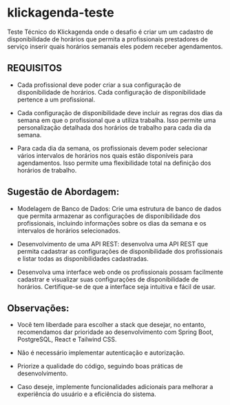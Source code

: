 # klickagenda-teste
Teste Técnico do Klickagenda onde o desafio é criar um um cadastro de disponibilidade de horários que permita a profissionais prestadores de serviço inserir quais horários semanais eles podem receber agendamentos.

## REQUISITOS
- Cada profissional deve poder criar a sua configuração de disponibilidade de horários. Cada configuração de disponibilidade pertence a um profissional.

- Cada configuração de disponibilidade deve incluir as regras dos dias da semana em que o profissional que a utiliza trabalha. Isso permite uma personalização detalhada dos horários de trabalho para cada dia da semana.

- Para cada dia da semana, os profissionais devem poder selecionar vários intervalos de horários nos quais estão disponíveis para agendamentos. Isso permite uma flexibilidade total na definição dos horários de trabalho.

## Sugestão de Abordagem:
- Modelagem de Banco de Dados: Crie uma estrutura de banco de dados que permita armazenar as configurações de disponibilidade dos profissionais, incluindo informações sobre os dias da semana e os intervalos de horários selecionados.

- Desenvolvimento de uma API REST: desenvolva uma API REST que permita cadastrar as configurações de disponibilidade dos profissionais e listar todas as disponibilidades cadastradas.

- Desenvolva uma interface web onde os profissionais possam facilmente cadastrar e visualizar suas configurações de disponibilidade de horários. Certifique-se de que a interface seja intuitiva e fácil de usar.

## Observações:
- Você tem liberdade para escolher a stack que desejar, no entanto, recomendamos dar prioridade ao desenvolvimento com Spring Boot, PostgreSQL, React e Tailwind CSS.

- Não é necessário implementar autenticação e autorização.

- Priorize a qualidade do código, seguindo boas práticas de desenvolvimento.

- Caso deseje, implemente funcionalidades adicionais para melhorar a experiência do usuário e a eficiência do sistema.
